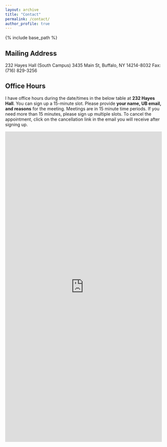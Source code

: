 ```yaml
---
layout: archive
title: "Contact"
permalink: /contact/
author_profile: true
---
```


{% include base_path %}

## Mailing Address
232 Hayes Hall (South Campus)
3435 Main St, Buffalo, NY 14214-8032
Fax: (716) 829-3256

## Office Hours
I have office hours during the date/times in the below table at **232 Hayes Hall**. You can sign up a 15-minute slot. Please provide **your name, UB email, and reasons** for the meeting. Meetings are in 15 minute time periods. If you need more than 15 minutes, please sign up multiple slots. To cancel the appointment, click on the cancellation link in the email you will receive after signing up.
  
<iframe src="https://bumjoon.youcanbook.me/?noframe=true&skipHeaderFooter=true" style="width:100%;height:1000px;border:0px;background-color:transparent;" frameborder="0" allowtransparency="true" onload="keepInView(this);"></iframe>
<script>function keepInView(item) {if((document.documentElement&&document.documentElement.scrollTop)||document.body.scrollTop>item.offsetTop)item.scrollIntoView();}</script>